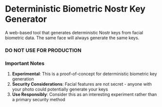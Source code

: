 # Deterministic Biometric Nostr Key Generator

A web-based tool that generates deterministic Nostr keys from facial biometric data. The same face will always generate the same keys.

### DO NOT USE FOR PRODUCTION


###  Important Notes 

1. **Experimental**: This is a proof-of-concept for deterministic biometric key generation 
2. **Security Considerations**: Facial features are not secret - anyone with your photo could potentially generate your keys
3. **Use Responsibly**: Consider this as an interesting experiment rather than a primary security method

